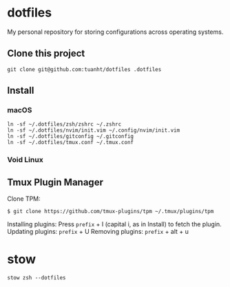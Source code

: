 # dotfiles

My personal repository for storing configurations across operating systems.

## Clone this project

```shell
git clone git@github.com:tuanht/dotfiles .dotfiles
```

## Install

### macOS

```shell
ln -sf ~/.dotfiles/zsh/zshrc ~/.zshrc
ln -sf ~/.dotfiles/nvim/init.vim ~/.config/nvim/init.vim
ln -sf ~/.dotfiles/gitconfig ~/.gitconfig
ln -sf ~/.dotfiles/tmux.conf ~/.tmux.conf
```

### Void Linux

## Tmux Plugin Manager

Clone TPM:

```shell
$ git clone https://github.com/tmux-plugins/tpm ~/.tmux/plugins/tpm
```

Installing plugins: Press `prefix` + I (capital i, as in Install) to fetch the plugin.
Updating plugins: `prefix` + U
Removing plugins: `prefix` + alt + u

# stow

```shell
stow zsh --dotfiles
```

